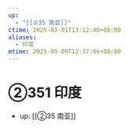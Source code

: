 ```yaml
---
up:
  - "[[②35 南亚]]"
ctime: 2025-03-01T13:12:40+08:00
aliases:
  - 印度
mtime: 2025-09-09T12:37:06+08:00
---
```


# ②351 印度

- up: [[②35 南亚]]
